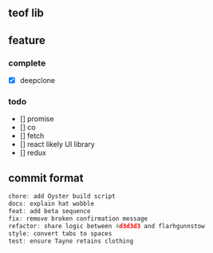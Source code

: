 ## teof lib

## feature
### complete
- [x] deepclone

### todo
- [] promise
- [] co
- [] fetch
- [] react likely UI library
- [] redux

## commit format
```javascript {.line-numbers}
chore: add Oyster build script
docs: explain hat wobble
feat: add beta sequence
fix: remove broken confirmation message
refactor: share logic between 4d3d3d3 and flarhgunnstow
style: convert tabs to spaces
test: ensure Tayne retains clothing
```
